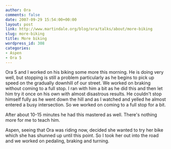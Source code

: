 ```yaml
---
author: Ora
comments: false
date: 2007-09-29 15:54:00+00:00
layout: post
link: http://www.martindale.org/blog/ora/talks/about/more-biking
slug: more-biking
title: More biking
wordpress_id: 308
categories:
- Aspen
- Ora 5
---
```


Ora 5 and I worked on his biking some more this morning. He is doing very well, but stopping is still a problem particularly as he begins to pick up speed on the gradually downhill of our street. We worked on braking without coming to a full stop. I ran with him a bit as he did this and then let him try it once on his own with almost disastrous results. He couldn't stop himself fully as he went down the hill and as I watched and yelled he almost entered a busy intersection. So we worked on coming to a full stop for  a bit.   
  
After about 10-15 minutes he had this mastered as well. There's nothing more for me to teach him.  
  
Aspen, seeing that Ora was riding now, decided she wanted to try her bike which she has shunned up until this point. So I took her out into the road and we worked on pedaling, braking and turning.
